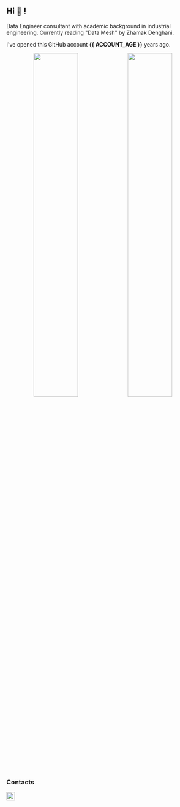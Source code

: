 ## Hi 👋 !
Data Engineer consultant with academic background in industrial engineering.
Currently reading "Data Mesh" by Zhamak Dehghani.

I've opened this GitHub account **{{ ACCOUNT_AGE }}** years ago.  

[//]: # (Since then:)

[//]: # (I've pushed **{{ COMMITS }}** commits,)

[//]: # (Opened **{{ ISSUES }}** issues,)

[//]: # (Submitted **{{ PULL_REQUESTS }}** pull requests,)

[//]: # (Reviewed **{{ CODE_REVIEWS }}**!)

[//]: # (So far I've received **{{ STARS }}** stars ⭐.)

[//]: # (I've been contributing to **{{ REPOSITORIES_CONTRIBUTED_TO }}** public repositories!)

<p align="center">
  <img width="48%" src="https://github-readme-stats.vercel.app/api?username=SimCo92&hide=issues,stars,prs&show_icons=true" />
  <img width="48%" src="https://github-readme-streak-stats.herokuapp.com/?user=SimCo92&show_icons=true" />
</p>

### Contacts

[<img align="left" alt="LinkedIn" width="22px" src="https://cdn-icons-png.flaticon.com/512/145/145807.png" />][linkedin]

[linkedin]: https://www.linkedin.com/in/simonecolonna/

[//]: # (Top 8 most used languages across your repositories:)

[//]: # ()
[//]: # ({{ LANGUAGE_TEMPLATE_START }})

[//]: # (![{{LANGUAGE_NAME}}]&#40;https://img.shields.io/static/v1?style=flat-square&label=%E2%A0%80&color=555&labelColor={{LANGUAGE_COLOR:uri}}&message={{LANGUAGE_NAME:uri}}%EF%B8%B1{{LANGUAGE_PERCENT:uri}}%25&#41;)

[//]: # ({{ LANGUAGE_TEMPLATE_END }})

[//]: # ()
[//]: # (Top 4 most used languages across your repositories:)

[//]: # ()
[//]: # ({{ LANGUAGE_TEMPLATE_START:max=5 }})

[//]: # (![{{LANGUAGE_NAME}}]&#40;https://img.shields.io/static/v1?style=flat-square&label=%E2%A0%80&color=555&labelColor={{LANGUAGE_COLOR:uri}}&message={{LANGUAGE_NAME:uri}}%EF%B8%B1{{LANGUAGE_PERCENT:uri}}%25&#41;)

[//]: # ({{ LANGUAGE_TEMPLATE_END }})